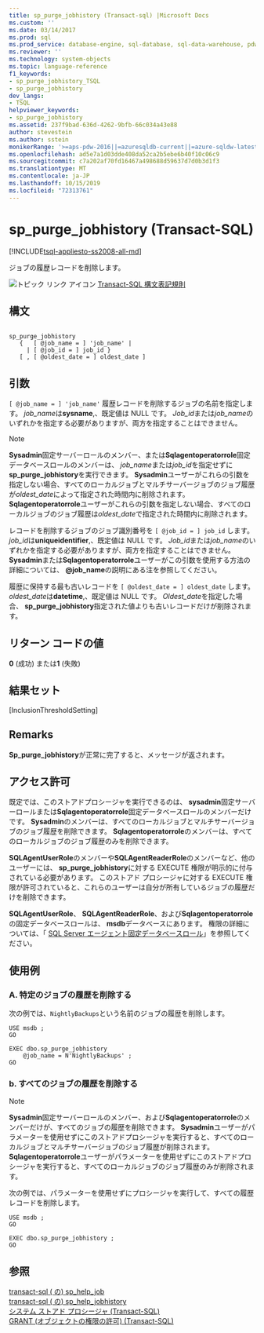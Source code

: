 ```yaml
---
title: sp_purge_jobhistory (Transact-sql) |Microsoft Docs
ms.custom: ''
ms.date: 03/14/2017
ms.prod: sql
ms.prod_service: database-engine, sql-database, sql-data-warehouse, pdw
ms.reviewer: ''
ms.technology: system-objects
ms.topic: language-reference
f1_keywords:
- sp_purge_jobhistory_TSQL
- sp_purge_jobhistory
dev_langs:
- TSQL
helpviewer_keywords:
- sp_purge_jobhistory
ms.assetid: 237f9bad-636d-4262-9bfb-66c034a43e88
author: stevestein
ms.author: sstein
monikerRange: '>=aps-pdw-2016||=azuresqldb-current||=azure-sqldw-latest||>=sql-server-2016||=sqlallproducts-allversions||>=sql-server-linux-2017||=azuresqldb-mi-current'
ms.openlocfilehash: ad5e7a1d03dde408da52ca2b5ebe6b40f10c06c9
ms.sourcegitcommit: c7a202af70fd16467a498688d59637d7d0b3d1f3
ms.translationtype: MT
ms.contentlocale: ja-JP
ms.lasthandoff: 10/15/2019
ms.locfileid: "72313761"
---
```

# <a name="sp_purge_jobhistory-transact-sql"></a>sp_purge_jobhistory (Transact-SQL)
[!INCLUDE[tsql-appliesto-ss2008-all-md](../../includes/tsql-appliesto-ss2008-all-md.md)]

  ジョブの履歴レコードを削除します。  
  
 ![トピック リンク アイコン](../../database-engine/configure-windows/media/topic-link.gif "トピック リンク アイコン") [Transact-SQL 構文表記規則](../../t-sql/language-elements/transact-sql-syntax-conventions-transact-sql.md)  
  
## <a name="syntax"></a>構文  
  
```  
  
sp_purge_jobhistory   
   {   [ @job_name = ] 'job_name' |   
     | [ @job_id = ] job_id }  
   [ , [ @oldest_date = ] oldest_date ]  
```  
  
## <a name="arguments"></a>引数  
`[ @job_name = ] 'job_name'` 履歴レコードを削除するジョブの名前を指定します。 *job_name*は**sysname**,、既定値は NULL です。 *Job_id*または*job_name*のいずれかを指定する必要がありますが、両方を指定することはできません。  
  
> [!NOTE]  
>  **Sysadmin**固定サーバーロールのメンバー、または**Sqlagentoperatorrole**固定データベースロールのメンバーは、 *job_name*または*job_id*を指定せずに**sp_purge_jobhistory**を実行できます。 **Sysadmin**ユーザーがこれらの引数を指定しない場合、すべてのローカルジョブとマルチサーバージョブのジョブ履歴が*oldest_date*によって指定された時間内に削除されます。 **Sqlagentoperatorrole**ユーザーがこれらの引数を指定しない場合、すべてのローカルジョブのジョブ履歴は*oldest_date*で指定された時間内に削除されます。  
  
レコードを削除するジョブのジョブ識別番号を `[ @job_id = ] job_id` します。 *job_id*は**uniqueidentifier**,、既定値は NULL です。 *Job_id*または*job_name*のいずれかを指定する必要がありますが、両方を指定することはできません。 **Sysadmin**または**Sqlagentoperatorrole**ユーザーがこの引数を使用する方法の詳細については、 **\@job_name**の説明にある注を参照してください。  
  
履歴に保持する最も古いレコードを `[ @oldest_date = ] oldest_date` します。 *oldest_date*は**datetime**,、既定値は NULL です。 *Oldest_date*を指定した場合、 **sp_purge_jobhistory**指定された値よりも古いレコードだけが削除されます。  
  
## <a name="return-code-values"></a>リターン コードの値  
 **0** (成功) または**1** (失敗)  
  
## <a name="result-sets"></a>結果セット  
 [InclusionThresholdSetting]  
  
## <a name="remarks"></a>Remarks  
 **Sp_purge_jobhistory**が正常に完了すると、メッセージが返されます。  
  
## <a name="permissions"></a>アクセス許可  
 既定では、このストアドプロシージャを実行できるのは、 **sysadmin**固定サーバーロールまたは**Sqlagentoperatorrole**固定データベースロールのメンバーだけです。 **Sysadmin**のメンバーは、すべてのローカルジョブとマルチサーバージョブのジョブ履歴を削除できます。 **Sqlagentoperatorrole**のメンバーは、すべてのローカルジョブのジョブ履歴のみを削除できます。  
  
 **SQLAgentUserRole**のメンバーや**SQLAgentReaderRole**のメンバーなど、他のユーザーには、 **sp_purge_jobhistory**に対する EXECUTE 権限が明示的に付与されている必要があります。 このストアド プロシージャに対する EXECUTE 権限が許可されていると、これらのユーザーは自分が所有しているジョブの履歴だけを削除できます。  
  
 **SQLAgentUserRole**、 **SQLAgentReaderRole**、および**Sqlagentoperatorrole**の固定データベースロールは、 **msdb**データベースにあります。 権限の詳細については、「 [SQL Server エージェント固定データベースロール](../../ssms/agent/sql-server-agent-fixed-database-roles.md)」を参照してください。  
  
## <a name="examples"></a>使用例  
  
### <a name="a-remove-history-for-a-specific-job"></a>A. 特定のジョブの履歴を削除する  
 次の例では、`NightlyBackups`という名前のジョブの履歴を削除します。  
  
```  
USE msdb ;  
GO  
  
EXEC dbo.sp_purge_jobhistory  
    @job_name = N'NightlyBackups' ;  
GO  
```  
  
### <a name="b-remove-history-for-all-jobs"></a>b. すべてのジョブの履歴を削除する  
  
> [!NOTE]  
>  **Sysadmin**固定サーバーロールのメンバー、および**Sqlagentoperatorrole**のメンバーだけが、すべてのジョブの履歴を削除できます。 **Sysadmin**ユーザーがパラメーターを使用せずにこのストアドプロシージャを実行すると、すべてのローカルジョブとマルチサーバージョブのジョブ履歴が削除されます。 **Sqlagentoperatorrole**ユーザーがパラメーターを使用せずにこのストアドプロシージャを実行すると、すべてのローカルジョブのジョブ履歴のみが削除されます。  
  
 次の例では、パラメーターを使用せずにプロシージャを実行して、すべての履歴レコードを削除します。  
  
```  
USE msdb ;  
GO  
  
EXEC dbo.sp_purge_jobhistory ;  
GO  
```  
  
## <a name="see-also"></a>参照  
 [transact-sql &#40;  の&#41; sp_help_job](../../relational-databases/system-stored-procedures/sp-help-job-transact-sql.md)  
 [transact-sql &#40;  の&#41; sp_help_jobhistory](../../relational-databases/system-stored-procedures/sp-help-jobhistory-transact-sql.md)  
 [システム ストアド プロシージャ &#40;Transact-SQL&#41;](../../relational-databases/system-stored-procedures/system-stored-procedures-transact-sql.md)   
 [GRANT (オブジェクトの権限の許可) &#40;Transact-SQL&#41;](../../t-sql/statements/grant-object-permissions-transact-sql.md)  
  
  
